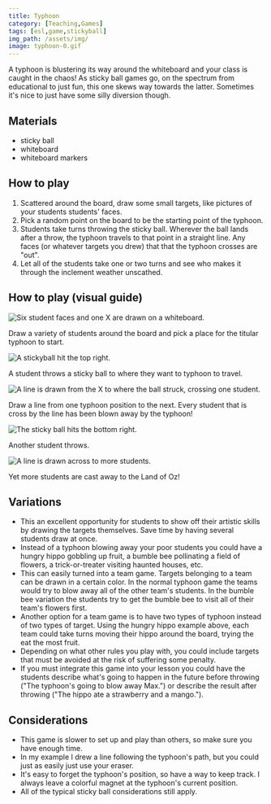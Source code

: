 ```yaml
---
title: Typhoon
category: [Teaching,Games]
tags: [esl,game,stickyball]
img_path: /assets/img/
image: typhoon-0.gif
---
```


A typhoon is blustering its way around the whiteboard and your class is caught in the chaos! As sticky ball games go, on the spectrum from educational to just fun, this one skews way towards the latter. Sometimes it's nice to just have some silly diversion though.

## Materials

- sticky ball
- whiteboard
- whiteboard markers

## How to play

1. Scattered around the board, draw some small targets, like pictures of your students students' faces.
1. Pick a random point on the board to be the starting point of the typhoon.
1. Students take turns throwing the sticky ball. Wherever the ball lands after a throw, the typhoon travels to that point in a straight line. Any faces (or whatever targets you drew) that that the typhoon crosses are "out".
1. Let all of the students take one or two turns and see who makes it through the inclement weather unscathed.

## How to play (visual guide)

![Six student faces and one X are drawn on a whiteboard.](typhoon-1.gif)

Draw a variety of students around the board and pick a place for the titular typhoon to start.

![A stickyball hit the top right.](typhoon-2.gif)

A student throws a sticky ball to where they want to typhoon to travel.

![A line is drawn from the X to where the ball struck, crossing one student.](typhoon-3.gif)

Draw a line from one typhoon position to the next. Every student that is cross by the line has been blown away by the typhoon!

![The sticky ball hits the bottom right.](typhoon-4.gif)

Another student throws.

![A line is drawn across to more students.](typhoon-5.gif)

Yet more students are cast away to the Land of Oz!

## Variations

- This an excellent opportunity for students to show off their artistic skills by drawing the targets themselves. Save time by having several students draw at once.
- Instead of a typhoon blowing away your poor students you could have a hungry hippo gobbling up fruit, a bumble bee pollinating a field of flowers, a trick-or-treater visiting haunted houses, etc.
- This can easily turned into a team game. Targets belonging to a team can be drawn in a certain color. In the normal typhoon game the teams would try to blow away all of the other team's students. In the bumble bee variation the students try to get the bumble bee to visit all of their team's flowers first.
- Another option for a team game is to have two types of typhoon instead of two types of target. Using the hungry hippo example above, each team could take turns moving their hippo around the board, trying the eat the most fruit.
- Depending on what other rules you play with, you could include targets that must be avoided at the risk of suffering some penalty.
- If you must integrate this game into your lesson you could have the students describe what's going to happen in the future before throwing ("The typhoon's going to blow away Max.") or describe the result after throwing ("The hippo ate a strawberry and a mango.").

## Considerations

- This game is slower to set up and play than others, so make sure you have enough time.
- In my example I drew a line following the typhoon's path, but you could just as easily just use your eraser.
- It's easy to forget the typhoon's position, so have a way to keep track. I always leave a colorful magnet at the typhoon's current position.
- All of the typical sticky ball considerations still apply.
